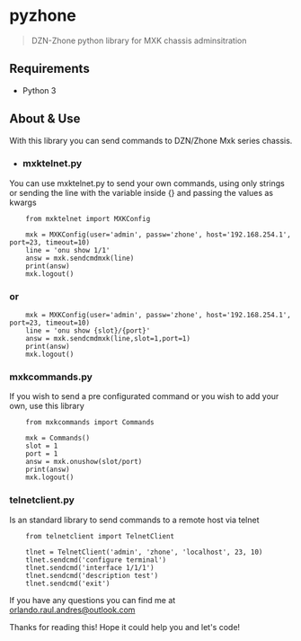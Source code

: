 # pyzhone

> DZN-Zhone python library for MXK chassis adminsitration

## Requirements

* Python 3


## About & Use
With this library you can send commands to DZN/Zhone Mxk series chassis.

- ### mxktelnet.py
You can use mxktelnet.py to send your own commands, using only strings or 
sending the line with the variable inside {} and passing the values as kwargs


```
    from mxktelnet import MXKConfig
```

```
    mxk = MXKConfig(user='admin', passw='zhone', host='192.168.254.1', port=23, timeout=10)
    line = 'onu show 1/1'
    answ = mxk.sendcmdmxk(line)
    print(answ)
    mxk.logout()
```

### or

```
    mxk = MXKConfig(user='admin', passw='zhone', host='192.168.254.1', port=23, timeout=10)
    line = 'onu show {slot}/{port}'
    answ = mxk.sendcmdmxk(line,slot=1,port=1)
    print(answ)
    mxk.logout()
```

### mxkcommands.py
If you wish to send a pre configurated command or you wish to add your own, use this library


```
    from mxkcommands import Commands
    
    mxk = Commands()
    slot = 1
    port = 1
    answ = mxk.onushow(slot/port)
    print(answ)
    mxk.logout()
```

### telnetclient.py
Is an standard library to send commands to a remote host via telnet

```
    from telnetclient import TelnetClient

    tlnet = TelnetClient('admin', 'zhone', 'localhost', 23, 10)
    tlnet.sendcmd('configure terminal')
    tlnet.sendcmd('interface 1/1/1')
    tlnet.sendcmd('description test')
    tlnet.sendcmd('exit')
```
If you have any questions you can find me at [orlando.raul.andres@outlook.com](mailto:orlando.raul.andres@outlook.com)

Thanks for reading this! Hope it could help you and let's code!
